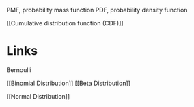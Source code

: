 
PMF, probability mass function
PDF, probability density function

[[Cumulative distribution function (CDF)]]


# Links

Bernoulli

[[Binomial Distribution]]
[[Beta Distribution]]

[[Normal Distribution]]